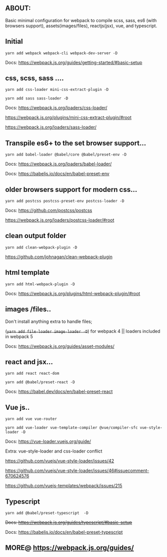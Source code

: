 ABOUT:
------
Basic minimal configuration for webpack to compile scss, sass, es6 (with browsers support),
assets(images/files), reactjs(jsx), vue, and typescript.


Initial
---------

`yarn add webpack webpack-cli webpack-dev-server -D`

Docs: https://webpack.js.org/guides/getting-started/#basic-setup

css, scss, sass ....
--------------

`yarn add css-loader mini-css-extract-plugin -D`

`yarn add sass sass-loader -D`

Docs: https://webpack.js.org/loaders/css-loader/

https://webpack.js.org/plugins/mini-css-extract-plugin/#root

https://webpack.js.org/loaders/sass-loader/


Transpile es6+ to the set browser support...
------------------------------------------

`yarn add babel-loader @babel/core @babel/preset-env -D`

Docs: https://webpack.js.org/loaders/babel-loader/

Docs: https://babeljs.io/docs/en/babel-preset-env


older browsers support for modern css...
----------------------------------------

`yarn add postcss postcss-preset-env postcss-loader -D`

Docs: https://github.com/postcss/postcss

https://webpack.js.org/loaders/postcss-loader/#root

clean output folder
-------------------

`yarn add clean-webpack-plugin -D`

https://github.com/johnagan/clean-webpack-plugin


html template
--------------
`yarn add html-webpack-plugin -D`

Docs: https://webpack.js.org/plugins/html-webpack-plugin/#root

images /files..
----------------

Don't install anything extra to handle files;

(<strike>`yarn add file-loader image-loader -D`</strike>) for webpack 4 || loaders included in webpack 5

Docs: https://webpack.js.org/guides/asset-modules/

react and jsx...
---------------
`yarn add react react-dom`

`yarn add @babel/preset-react -D`

Docs: https://babel.dev/docs/en/babel-preset-react


Vue js..
-------

`yarn add vue vue-router`

`yarn add vue-loader vue-template-compiler @vue/compiler-sfc vue-style-loader -D`

Docs: https://vue-loader.vuejs.org/guide/

Extra: vue-style-loader and css-loader conflict

https://github.com/vuejs/vue-style-loader/issues/42

https://github.com/vuejs/vue-style-loader/issues/46#issuecomment-670624576

https://github.com/vuejs-templates/webpack/issues/215

Typescript
-----------

`yarn add @babel/preset-typescript  -D`

<strike>Docs: https://webpack.js.org/guides/typescript/#basic-setup </strike>

Docs: https://babeljs.io/docs/en/babel-preset-typescript




MORE@ https://webpack.js.org/guides/
-------------------------------------